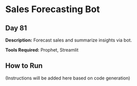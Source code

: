 # Sales Forecasting Bot

## Day 81

**Description:** Forecast sales and summarize insights via bot.

**Tools Required:** Prophet, Streamlit

## How to Run

(Instructions will be added here based on code generation)
